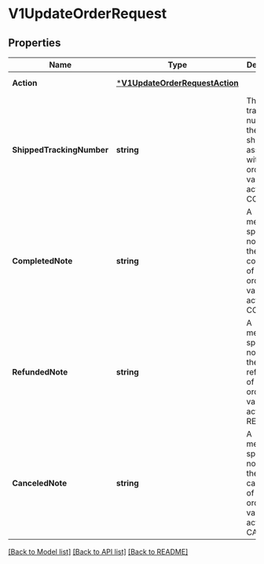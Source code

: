 # V1UpdateOrderRequest

## Properties
Name | Type | Description | Notes
------------ | ------------- | ------------- | -------------
**Action** | [***V1UpdateOrderRequestAction**](V1UpdateOrderRequestAction.md) |  | [default to null]
**ShippedTrackingNumber** | **string** | The tracking number of the shipment associated with the order. Only valid if action is COMPLETE. | [optional] [default to null]
**CompletedNote** | **string** | A merchant-specified note about the completion of the order. Only valid if action is COMPLETE. | [optional] [default to null]
**RefundedNote** | **string** | A merchant-specified note about the refunding of the order. Only valid if action is REFUND. | [optional] [default to null]
**CanceledNote** | **string** | A merchant-specified note about the canceling of the order. Only valid if action is CANCEL. | [optional] [default to null]

[[Back to Model list]](../README.md#documentation-for-models) [[Back to API list]](../README.md#documentation-for-api-endpoints) [[Back to README]](../README.md)

